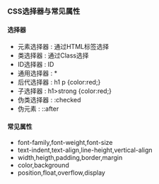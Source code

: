 ### CSS选择器与常见属性



#### 选择器

* 元素选择器 : 通过HTML标签选择
* 类选择器 : 通过Class选择
* ID选择器 : ID
* 通用选择器 :  *
* 后代选择器 : h1 p {color:red;}
* 子选择器 : h1>strong {color:red;}
* 伪类选择器 : :checked
* 伪元素 : ::after



#### 常见属性

* font-family,font-weight,font-size
* text-indent,text-align,line-height,vertical-align
* width,heigth,padding,border,margin
* color,background
* position,float,overflow,display



